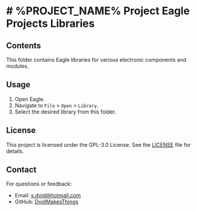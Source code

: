 # # %PROJECT_NAME% Project Eagle Projects Libraries

## Contents
This folder contains Eagle libraries for various electronic components and modules.

## Usage
1. Open Eagle.
2. Navigate to `File` > `Open` > `Library`.
3. Select the desired library from this folder.

## License
This project is licensed under the GPL-3.0 License. See the [LICENSE](LICENSE) file for details.

## Contact
For questions or feedback:
- Email: [s.dvid@hotmail.com](mailto:s.dvid@hotmail.com)
- GitHub: [DvidMakesThings](https://github.com/DvidMakesThings)